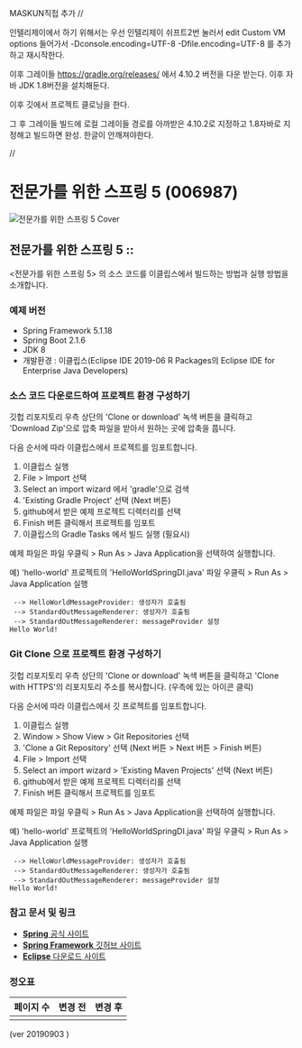 MASKUN직접 추가 //

인텔리제이에서 하기 위해서는 우선  인텔리제이 쉬프트2번 눌러서  edit Custom VM options 들어가서
-Dconsole.encoding=UTF-8
-Dfile.encoding=UTF-8
를 추가하고 재시작한다.

이후 그레이들 https://gradle.org/releases/ 에서 4.10.2 버전을 다운 받는다.
이후 자바 JDK 1.8버전을 설치해둔다.

이후 깃에서 프로젝트 클로닝을 한다.

그 후 그레이들 빌드에 로컬 그레이들 경로를 아까받은  4.10.2로 지정하고 1.8자바로 지정해고 빌드하면 완성.
한글이 안깨져야한다.

//


# **전문가를 위한 스프링 5 (006987)** 

![전문가를 위한 스프링 5 Cover](./document/images/cover_front.png)

## 전문가를 위한 스프링 5 :: 

<전문가를 위한 스프링 5> 의 소스 코드를 이클립스에서 빌드하는 방법과 실행 방법을 소개합니다.

###  예제 버전
- Spring Framework 5.1.18
- Spring Boot 2.1.6
- JDK 8
- 개발환경 : 이클립스(Eclipse IDE 2019-06 R Packages의 Eclipse IDE for Enterprise Java Developers)

### 소스 코드 다운로드하여 프로젝트 환경 구성하기 

깃헙 리포지토리 우측 상단의 'Clone or download' 녹색 버튼을 클릭하고 'Download Zip'으로 압축 파일을 받아서 원하는 곳에 압축을 풉니다.

다음 순서에 따라 이클립스에서 프로젝트를 임포트합니다.

1. 이클립스 실행
2. File > Import 선택
3. Select an import wizard 에서 'gradle'으로 검색
4. 'Existing Gradle Project' 선택 (Next 버튼)
5. github에서 받은 예제 프로젝트 디렉터리를 선택
6. Finish 버튼 클릭해서 프로젝트를 임포트
7. 이클립스의 Gradle Tasks 에서 빌드 실행 (필요시)

예제 파일은 파일 우클릭 > Run As > Java Application을 선택하여 실행합니다. 

예) 'hello-world' 프로젝트의 'HelloWorldSpringDI.java' 파일 우클릭 > Run As > Java Application 실행

```
 --> HelloWorldMessageProvider: 생성자가 호출됨
 --> StandardOutMessageRenderer: 생성자가 호출됨
 --> StandardOutMessageRenderer: messageProvider 설정
Hello World!

``` 

### Git Clone 으로 프로젝트 환경 구성하기  

깃헙 리포지토리 우측 상단의 'Clone or download' 녹색 버튼을 클릭하고 'Clone with HTTPS'의 리포지토리 주소를 복사합니다. (우측에 있는 아이콘 클릭)

다음 순서에 따라 이클립스에서 깃 프로젝트를 임포트합니다.

1. 이클립스 실행
2. Window > Show View > Git Repositories 선택
3. 'Clone a Git Repository' 선택 (Next 버튼 > Next 버튼 > Finish 버튼)
4. File > Import 선택
5. Select an import wizard > 'Existing Maven Projects' 선택 (Next 버튼)
6. github에서 받은 예제 프로젝트 디렉터리를 선택
7. Finish 버튼 클릭해서 프로젝트를 임포트

예제 파일은 파일 우클릭 > Run As > Java Application을 선택하여 실행합니다. 

예) 'hello-world' 프로젝트의 'HelloWorldSpringDI.java' 파일 우클릭 > Run As > Java Application 실행

```
 --> HelloWorldMessageProvider: 생성자가 호출됨
 --> StandardOutMessageRenderer: 생성자가 호출됨
 --> StandardOutMessageRenderer: messageProvider 설정
Hello World!

``` 

### 참고 문서 및 링크
 - [**Spring** 공식 사이트](https://spring.io/)
 - [**Spring Framework** 깃허브 사이트](https://github.com/spring-projects/spring-framework)
 - [**Eclipse** 다운로드 사이트](https://www.eclipse.org/downloads/)

 
### 정오표

| 페이지 수 | 변경 전 | 변경 후 |
|:-------|-------:|:------:|
|        |        |        |

(ver 20190903 )
<br>
<br>
